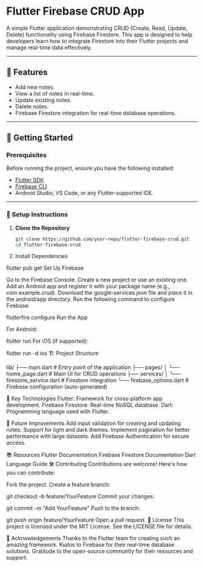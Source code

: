 # Flutter Firebase CRUD App

A simple Flutter application demonstrating CRUD (Create, Read, Update, Delete) functionality using Firebase Firestore. This app is designed to help developers learn how to integrate Firestore into their Flutter projects and manage real-time data effectively.

---

## 📝 Features
- Add new notes.
- View a list of notes in real-time.
- Update existing notes.
- Delete notes.
- Firebase Firestore integration for real-time database operations.

---

## 🚀 Getting Started

### Prerequisites
Before running the project, ensure you have the following installed:
- [Flutter SDK](https://flutter.dev/docs/get-started/install)
- [Firebase CLI](https://firebase.google.com/docs/cli)
- Android Studio, VS Code, or any Flutter-supported IDE.

---

### 🔧 Setup Instructions

1. **Clone the Repository**
   ```bash
   git clone https://github.com/your-repo/flutter-firebase-crud.git
   cd flutter-firebase-crud
2. Install Dependencies

flutter pub get
Set Up Firebase

Go to the Firebase Console.
Create a new project or use an existing one.
Add an Android app and register it with your package name (e.g., com.example.crud).
Download the google-services.json file and place it in the android/app directory.
Run the following command to configure Firebase:

flutterfire configure
Run the App

For Android:

flutter run
For iOS (if supported):

flutter run -d ios
🏗️ Project Structure

lib/
├── main.dart                # Entry point of the application
├── pages/
│   └── home_page.dart       # Main UI for CRUD operations
├── services/
│   └── firestore_service.dart # Firestore integration
└── firebase_options.dart    # Firebase configuration (auto-generated)

🌟 Key Technologies
Flutter: Framework for cross-platform app development.
Firebase Firestore: Real-time NoSQL database.
Dart: Programming language used with Flutter.

🔧 Future Improvements
Add input validation for creating and updating notes.
Support for light and dark themes.
Implement pagination for better performance with large datasets.
Add Firebase Authentication for secure access.

📚 Resources
Flutter Documentation
Firebase Firestore Documentation
Dart Language Guide
🛠️ Contributing
Contributions are welcome! Here's how you can contribute:

Fork the project.
Create a feature branch:

git checkout -b feature/YourFeature
Commit your changes:

git commit -m "Add YourFeature"
Push to the branch:

git push origin feature/YourFeature
Open a pull request.
📄 License
This project is licensed under the MIT License. See the LICENSE file for details.

🙌 Acknowledgements
Thanks to the Flutter team for creating such an amazing framework.
Kudos to Firebase for their real-time database solutions.
Gratitude to the open-source community for their resources and support.

